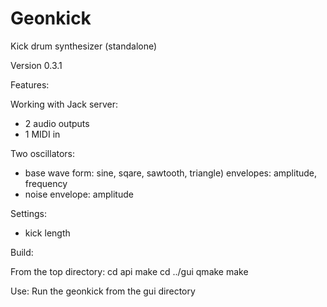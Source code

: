 # Geonkick

Kick drum synthesizer (standalone)

Version 0.3.1

Features:

Working with Jack server:

- 2 audio outputs
- 1 MIDI in

Two oscillators:
 - base
      wave form: sine, sqare, sawtooth, triangle)
      envelopes: amplitude, frequency
 - noise
      envelope: amplitude

Settings:
  - kick length

Build:

From the top directory:
cd api
make
cd ../gui
qmake
make

Use:
Run the geonkick from the gui directory
